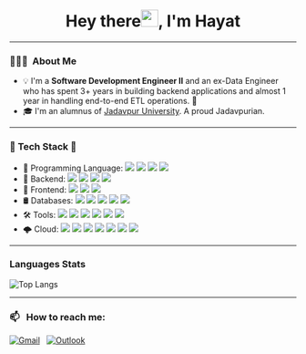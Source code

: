 <h1 align="center">Hey there<img src="https://raw.githubusercontent.com/MartinHeinz/MartinHeinz/master/wave.gif" width="30px">, I'm Hayat</h1>

---

### 👨🏻‍💻 &nbsp;About Me

- 💡 I'm a <b>Software Development Engineer II</b> and an ex-Data Engineer who has spent 3+ years in building backend applications and almost 1 year in handling end-to-end ETL operations. 🤖
- 🎓 I'm an alumnus of [Jadavpur University](http://www.jaduniv.edu.in/). A proud Jadavpurian.

---

### 🚀 Tech Stack 🔧
 - 🧠 Programming Language:  ![](https://img.shields.io/badge/Code-Java-informational?style=flat&logo=java&logoColor=white&color=2bbc8a) ![](https://img.shields.io/badge/Code-JavaScript-informational?style=flat&logo=javascript&logoColor=white&color=2bbc8a) ![](https://img.shields.io/badge/Code-C%23-informational?style=flat&logo=csharp&logoColor=white&color=2bbc8a) ![](https://img.shields.io/badge/Code-Python-informational?style=flat&logo=python&logoColor=white&color=2bbc8a)
 - 🧠 Backend:  ![](https://img.shields.io/badge/Framework-Spring%20Boot-informational?style=flat&logo=springboot&logoColor=white&color=2bbc8a) ![](https://img.shields.io/badge/Runtime-Node.js-informational?style=flat&logo=nodedotjs&logoColor=white&color=2bbc8a) ![](https://img.shields.io/badge/Framework-Fastify-informational?style=flat&logo=fastify&logoColor=white&color=2bbc8a) ![](https://img.shields.io/badge/Framework-ASP.NET%20Core-informational?style=flat&logo=dotnet&logoColor=white&color=2bbc8a)
 - 🎨 Frontend: ![](https://img.shields.io/badge/Code-HTML5-informational?style=flat&logo=html5&logoColor=white&color=2bbc8a) ![](https://img.shields.io/badge/Code-CSS3-informational?style=flat&logo=css3&logoColor=white&color=2bbc8a) ![](https://img.shields.io/badge/Library-React.js-informational?style=flat&logo=react&logoColor=white&color=2bbc8a)
 - 🛢️ Databases: ![](https://img.shields.io/badge/Database-MongoDB-informational?style=flat&logo=mongodb&logoColor=white&color=2bbc8a) ![](https://img.shields.io/badge/Database-Elasticsearch-informational?style=flat&logo=elasticsearch&logoColor=white&color=2bbc8a) ![](https://img.shields.io/badge/Database-Redis-informational?style=flat&logo=redis&logoColor=white&color=2bbc8a) ![](https://img.shields.io/badge/Database-MySQL-informational?style=flat&logo=mysql&logoColor=white&color=2bbc8a) ![](https://img.shields.io/badge/Database-PostgreSQL-informational?style=flat&logo=postgresql&logoColor=white&color=2bbc8a)
 - 🛠️ Tools: ![](https://img.shields.io/badge/Version%20Control-Git-informational?style=flat&logo=git&logoColor=white&color=2bbc8a) ![](https://img.shields.io/badge/API%20Tool-Postman-informational?style=flat&logo=elasticsearch&logoColor=white&color=2bbc8a) ![](https://img.shields.io/badge/Editor-IntelliJ-informational?style=flat&logo=intellijidea&logoColor=white&color=2bbc8a) ![](https://img.shields.io/badge/Editor-VSCode-informational?style=flat&logo=vscode&logoColor=white&color=2bbc8a) ![](https://img.shields.io/badge/CI%2FCD-GitHub%20Actions-informational?style=flat&logo=vscode&logoColor=white&color=2bbc8a) ![](https://img.shields.io/badge/Linux-Debian-informational?style=flat&logo=debian&logoColor=white&color=2bbc8a)
 - 🌩 Cloud: ![](https://img.shields.io/badge/AWS-Lambda-informational?style=flat&logo=awslambda&logoColor=white&color=2bbc8a) ![](https://img.shields.io/badge/AWS-SQS-informational?style=flat&logo=amazonsqs&logoColor=white&color=2bbc8a) ![](https://img.shields.io/badge/AWS-EventBridge-informational?style=flat&logo=eventbridge&logoColor=white&color=2bbc8a) ![](https://img.shields.io/badge/AWS-EC2-informational?style=flat&logo=amazonec2&logoColor=white&color=2bbc8a) ![](https://img.shields.io/badge/AWS-S3-informational?style=flat&logo=amazons3&logoColor=white&color=2bbc8a) ![](https://img.shields.io/badge/AWS-CloudWatch-informational?style=flat&logo=amazoncloudwatch&logoColor=white&color=2bbc8a) ![](https://img.shields.io/badge/AWS-Beanstalk-informational?style=flat&logo=amazonbeanstalk&logoColor=white&color=2bbc8a)

---

### Languages Stats
![Top Langs](https://github-readme-stats.vercel.app/api/top-langs/?username=ShahHayat&layout=compact&theme=default&langs_count=6)

---

### 📫 &nbsp; How to reach me:
<a href="mailto:smhayat225@gmail.com"><img alt="Gmail" src="https://img.shields.io/badge/Gmail-D14836?style=flat&logo=gmail&logoColor=white" /></a> &nbsp;
<a href="mailto:smhayat225@outlook.com"><img alt="Outlook" src="https://img.shields.io/badge/Outlook-2986CC?style=flat&logo=outlook&logoColor=white" /></a> &nbsp;
